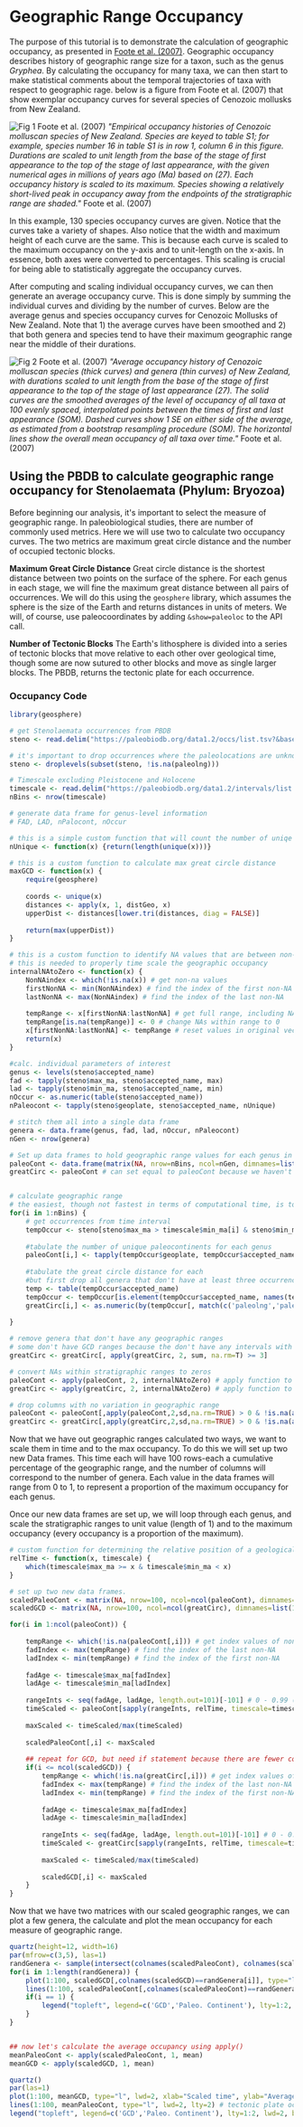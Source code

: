 # Geographic Range Occupancy
The purpose of this tutorial is to demonstrate the calculation of geographic occupancy, as presented in [Foote et al. (2007)](http://doi.org/10.1126/science.1146303). Geographic occupancy describes history of geographic range size for a taxon, such as the genus *Gryphea*. By calculating the occupancy for many taxa, we can then start to make statistical comments about the temporal trajectories of taxa with respect to geographic rage. below is a figure from Foote et al. (2007) that show exemplar occupancy curves for several species of Cenozoic mollusks from New Zealand.

![Fig 1 Foote *et al.* (2007)](Foote07Fig1.jpg)
*"Empirical occupancy histories of Cenozoic molluscan species of New Zealand. Species are keyed to table S1; for example, species number 16 in table S1 is in row 1, column 6 in this figure. Durations are scaled to unit length from the base of the stage of first appearance to the top of the stage of last appearance, with the given numerical ages in millions of years ago (Ma) based on (27). Each occupancy history is scaled to its maximum. Species showing a relatively short-lived peak in occupancy away from the endpoints of the stratigraphic range are shaded."* Foote et al. (2007)

In this example, 130 species occupancy curves are given. Notice that the curves take a variety of shapes. Also notice that the width and maximum height of each curve are the same. This is because each curve is scaled to the maximum occupancy on the y-axis and to unit-length on the x-axis. In essence, both axes were converted to percentages. This scaling is crucial for being able to statistically aggregate the occupancy curves. 

After computing and scaling individual occupancy curves, we can then generate an average occupancy curve. This is done simply by summing the individual curves and dividing by the number of curves. Below are the average genus and species occupancy curves for Cenozoic Mollusks of New Zealand. Note that 1) the average curves have been smoothed and 2) that both genera and species tend to have their maximum geographic range near the middle of their durations.

![Fig 2 Foote *et al.* (2007)](Foote07Fig2.jpg)
*"Average occupancy history of Cenozoic molluscan species (thick curves) and genera (thin curves) of New Zealand, with durations scaled to unit length from the base of the stage of first appearance to the top of the stage of last appearance (27). The solid curves are the smoothed averages of the level of occupancy of all taxa at 100 evenly spaced, interpolated points between the times of first and last appearance (SOM). Dashed curves show 1 SE on either side of the average, as estimated from a bootstrap resampling procedure (SOM). The horizontal lines show the overall mean occupancy of all taxa over time."* Foote et al. (2007)


## Using the PBDB to calculate geographic range occupancy for Stenolaemata (Phylum: Bryozoa)

Before beginning our analysis, it's important to select the measure of geographic range. In paleobiological studies, there are number of commonly used metrics. Here we will use two to calculate two occupancy curves. The two metrics are maximum great circle distance and the number of occupied tectonic blocks.

**Maximum Great Circle Distance** Great circle distance is the shortest distance between two points on the surface of the sphere. For each genus in each stage, we will fine the maximum great distance between all pairs of occurrences. We will do this using the ``geosphere`` library, which assumes the sphere is the size of the Earth and returns distances in units of meters. We will, of course, use paleocoordinates by adding ``&show=paleoloc`` to the API call. 

**Number of Tectonic Blocks** The Earth's lithosphere is divided into a series of tectonic blocks that move relative to each other over geological time, though some are now sutured to other blocks and move as single larger blocks. The PBDB, returns the tectonic plate for each occurrence.

### Occupancy Code

```` r
library(geosphere)

# get Stenolaemata occurrences from PBDB
steno <- read.delim("https://paleobiodb.org/data1.2/occs/list.tsv?&base_name=Stenolaemata&idreso=lump_genus&show=class,paleoloc")

# it's important to drop occurrences where the paleolocations are unknown
steno <- droplevels(subset(steno, !is.na(paleolng)))

# Timescale excluding Pleistocene and Holocene
timescale <- read.delim("https://paleobiodb.org/data1.2/intervals/list.tsv?scale_level=5&min_ma=2.588")
nBins <- nrow(timescale)

# generate data frame for genus-level information
# FAD, LAD, nPalocont, nOccur 

# this is a simple custom function that will count the number of uniqe values in a vector
nUnique <- function(x) {return(length(unique(x)))}

# this is a custom function to calculate max great circle distance
maxGCD <- function(x) {
	require(geosphere)
	
	coords <- unique(x)
	distances <- apply(x, 1, distGeo, x)
	upperDist <- distances[lower.tri(distances, diag = FALSE)]
	
	return(max(upperDist))
}

# this is a custom function to identify NA values that are between non-NA values and set them equal to zero.
# this is needed to properly time scale the geographic occupancy
internalNAtoZero <- function(x) {
	NonNAindex <- which(!is.na(x)) # get non-na values
	firstNonNA <- min(NonNAindex) # find the index of the first non-NA
	lastNonNA <- max(NonNAindex) # find the index of the last non-NA
	
	tempRange <- x[firstNonNA:lastNonNA] # get full range, including NAs
	tempRange[is.na(tempRange)] <- 0 # change NAs within range to 0
	x[firstNonNA:lastNonNA] <- tempRange # reset values in original vector
	return(x)
}

#calc. individual parameters of interest
genus <- levels(steno$accepted_name)
fad <- tapply(steno$max_ma, steno$accepted_name, max)
lad <- tapply(steno$min_ma, steno$accepted_name, min)
nOccur <- as.numeric(table(steno$accepted_name))
nPaleocont <- tapply(steno$geoplate, steno$accepted_name, nUnique)

# stitch them all into a single data frame
genera <- data.frame(genus, fad, lad, nOccur, nPaleocont)
nGen <- nrow(genera)

# Set up data frames to hold geographic range values for each genus in each Phanerozoic stage
paleoCont <- data.frame(matrix(NA, nrow=nBins, ncol=nGen, dimnames=list(timescale$interval_name, genera$genus)))
greatCirc <- paleoCont # can set equal to paleoCont because we haven't filled in any values yet.


# calculate geographic range 
# the easiest, though not fastest in terms of computational time, is to set up a loop though each time interval, the use apply functions to calculate geographic ranges
for(i in 1:nBins) {
	# get occurrences from time interval
	tempOccur <- steno[steno$max_ma > timescale$min_ma[i] & steno$min_ma < timescale$max_ma[i],]
	
	#tabulate the number of unique paleocontinents for each genus
	paleoCont[i,] <- tapply(tempOccur$geoplate, tempOccur$accepted_name, nUnique)
	
	#tabulate the great circle distance for each
	#but first drop all genera that don't have at least three occurrences
	temp <- table(tempOccur$accepted_name)
	tempOccur <- tempOccur[is.element(tempOccur$accepted_name, names(temp[temp>=3])),] 
	greatCirc[i,] <- as.numeric(by(tempOccur[, match(c('paleolng','paleolat'), colnames(tempOccur))], tempOccur$accepted_name, maxGCD))
	
}

# remove genera that don't have any geographic ranges
# some don't have GCD ranges because the don't have any intervals with at least three occurrences
greatCirc <- greatCirc[, apply(greatCirc, 2, sum, na.rm=T) >= 3]

# convert NAs within stratigraphic ranges to zeros
paleoCont <- apply(paleoCont, 2, internalNAtoZero) # apply function to columns
greatCirc <- apply(greatCirc, 2, internalNAtoZero) # apply function to columns

# drop columns with no variation in geographic range
paleoCont <- paleoCont[,apply(paleoCont,2,sd,na.rm=TRUE) > 0 & !is.na(apply(paleoCont,2,sd,na.rm=TRUE))]
greatCirc <- greatCirc[,apply(greatCirc,2,sd,na.rm=TRUE) > 0 & !is.na(apply(greatCirc,2,sd,na.rm=TRUE))]

````

Now that we have out geographic ranges calculated two ways, we want to scale them in time and to the max occupancy. To do this we will set up two new Data frames. This time each will have 100 rows-each a cumulative percentage of the geographic range, and the number of columns will correspond to the number of genera. Each value in the data frames will range from 0 to 1, to represent a proportion of the maximum occupancy for each genus.

Once our new data frames are set up, we will loop through each genus, and scale the stratigraphic ranges to unit value (length of 1) and to the maximum occupancy (every occupancy is a proportion of the maximum).

````r
# custom function for determining the relative position of a geological stage within a stratigraphic range
relTime <- function(x, timescale) {
	which(timescale$max_ma >= x & timescale$min_ma < x)
}

# set up two new data frames.
scaledPaleoCont <- matrix(NA, nrow=100, ncol=ncol(paleoCont), dimnames=list(1:100, colnames(paleoCont)))
scaledGCD <- matrix(NA, nrow=100, ncol=ncol(greatCirc), dimnames=list(1:100, colnames(greatCirc)))

for(i in 1:ncol(paleoCont)) {
	
	tempRange <- which(!is.na(paleoCont[,i])) # get index values of non-na values--the stratigraphic range
	fadIndex <- max(tempRange) # find the index of the last non-NA
	ladIndex <- min(tempRange) # find the index of the first non-NA
	
	fadAge <- timescale$max_ma[fadIndex]
	ladAge <- timescale$min_ma[ladIndex]
	
	rangeInts <- seq(fadAge, ladAge, length.out=101)[-101] # 0 - 0.99 (eliminating 1.00, which is the interval after the LAD
	timeScaled <- paleoCont[sapply(rangeInts, relTime, timescale=timescale), i]
	
	maxScaled <- timeScaled/max(timeScaled)
	
	scaledPaleoCont[,i] <- maxScaled
	
	## repeat for GCD, but need if statement because there are fewer columns/genera
	if(i <= ncol(scaledGCD)) {
		tempRange <- which(!is.na(greatCirc[,i])) # get index values of non-na values--the stratigraphic range
		fadIndex <- max(tempRange) # find the index of the last non-NA
		ladIndex <- min(tempRange) # find the index of the first non-NA
		
		fadAge <- timescale$max_ma[fadIndex]
		ladAge <- timescale$min_ma[ladIndex]
		
		rangeInts <- seq(fadAge, ladAge, length.out=101)[-101] # 0 - 0.99 (eliminating 1.00, which is the interval after the LAD
		timeScaled <- greatCirc[sapply(rangeInts, relTime, timescale=timescale), i]
		
		maxScaled <- timeScaled/max(timeScaled)
		
		scaledGCD[,i] <- maxScaled
	}
}
````

Now that we have two matrices with our scaled geographic ranges, we can plot a few genera, the calculate and plot the mean occupancy for each measure of geographic range.

````r 
quartz(height=12, width=16)
par(mfrow=c(3,5), las=1)
randGenera <- sample(intersect(colnames(scaledPaleoCont), colnames(scaledGCD)), 15)
for(i in 1:length(randGenera)) {
	plot(1:100, scaledGCD[,colnames(scaledGCD)==randGenera[i]], type="l", lwd=2, xlab="Scaled time", ylab="Occupancy (scaled to max)", main= randGenera[i], ylim=c(0,1)) # great circle occupancy 
	lines(1:100, scaledPaleoCont[,colnames(scaledPaleoCont)==randGenera[i]], type="l", lwd=2, lty=2) # tectonic plate occupancy
	if(i == 1) {
		legend("topleft", legend=c('GCD','Paleo. Continent'), lty=1:2, lwd=2, bty="n")
	}
}


## now let's calculate the average occupancy using apply()
meanPaleoCont <- apply(scaledPaleoCont, 1, mean)
meanGCD <- apply(scaledGCD, 1, mean)

quartz()
par(las=1)
plot(1:100, meanGCD, type="l", lwd=2, xlab="Scaled time", ylab="Average occupancy (scaled to max)", ylim=c(0,1)) # great circle occupancy 
lines(1:100, meanPaleoCont, type="l", lwd=2, lty=2) # tectonic plate occupancy
legend("topleft", legend=c('GCD','Paleo. Continent'), lty=1:2, lwd=2, bty="n")


````